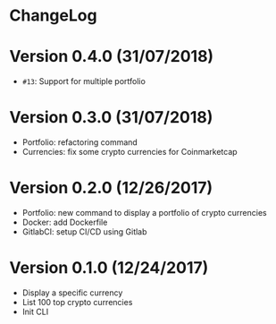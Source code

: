 ChangeLog
==============


# Version 0.4.0 (31/07/2018)

- ``#13``: Support for multiple portfolio

# Version 0.3.0 (31/07/2018)

- Portfolio: refactoring command
- Currencies: fix some crypto currencies for Coinmarketcap

# Version 0.2.0 (12/26/2017)

- Portfolio: new command to display a portfolio of crypto currencies
- Docker: add Dockerfile
- GitlabCI: setup CI/CD using Gitlab

# Version 0.1.0 (12/24/2017)

- Display a specific currency
- List 100 top crypto currencies
- Init CLI
